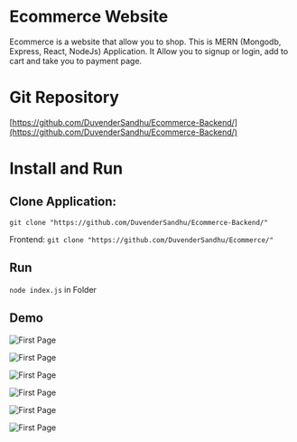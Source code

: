 # Ecommerce Website 
Ecommerce is a website that allow you to shop. This is MERN (Mongodb, Express, React, NodeJs) Application. It Allow you to signup or login, add to cart and take you to payment page.
# Git Repository

[https://github.com/DuvenderSandhu/Ecommerce-Backend/](https://github.com/DuvenderSandhu/Ecommerce-Backend/)
# Install and Run
## Clone Application: 

```git clone "https://github.com/DuvenderSandhu/Ecommerce-Backend/"```

Frontend: ```git clone "https://github.com/DuvenderSandhu/Ecommerce/"```

## Run
```node index.js``` in Folder

## Demo
![First Page](Screenshot%20(10).png)

![First Page](Screenshot%20(13).png)

![First Page](Screenshot%20(15).png)

![First Page](Screenshot%20(16).png)

![First Page](Screenshot%20(18).png)

![First Page](Screenshot%20(17).png)
